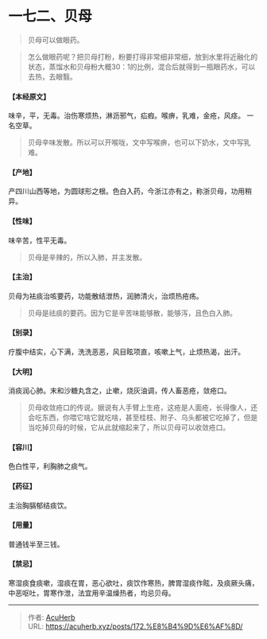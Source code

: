 # 一七二、贝母


> 贝母可以做眼药。

> 怎么做眼药呢？把贝母打粉，粉要打得非常细非常细，放到水里将近融化的状态，蒸馏水和贝母粉大概30：1的比例，混合后就得到一瓶眼药水，可以去热，去眼翳。

#### 【本经原文】
味辛，平，无毒。治伤寒烦热，淋沥邪气，疝瘕。喉痹，乳难，金疮，风痉。
一名空草。

> 贝母辛味发散。所以可以开喉咙，文中写喉痹，也可以下奶水，文中写乳难。

#### 【产地】
产四川山西等地，为圆球形之根。色白入药，今浙江亦有之，称浙贝母，功用稍异。
#### 【性味】
味辛苦，性平无毒。

> 贝母是辛辣的，所以入肺，并主发散。

#### 【主治】
贝母为袪痰治咳要药，功能散结泄热，润肺清火，治烦热疮疡。

> 贝母是祛痰的要药。因为它是辛苦味能够散，能够泻，且色白入肺。

#### 【别录】
疗腹中结实，心下满，洗洗恶恶，风目眩项直，咳嗽上气，止烦热渴，出汗。
#### 【大明】
消痰润心肺。末和沙糖丸含之，止嗽，烧灰油调，传人畜恶疮，敛疮口。

> 贝母收敛疮口的传说。据说有人手臂上生疮，这疮是人面疮，长得像人，还会吃东西，你喂它啥它就吃啥，甚至桂枝、附子、乌头都被它吃掉了，但是当吃掉贝母的时候，它从此就缩起来了，所以贝母可以收敛疮口。

#### 【容川】
色白性平，利胸肺之痰气。
#### 【药征】
主治胸膈郁结痰饮。
#### 【用量】
普通钱半至三钱。
#### 【禁忌】
寒湿痰食痰嗽，湿痰在胃，恶心欲吐，痰饮作寒热，脾胃湿痰作眩，及痰厥头痛，中恶呕吐，胃寒作泄，法宜用辛温燥热者，均忌贝母。

---

> 作者: [AcuHerb](https://acuherb.xyz)  
> URL: https://acuherb.xyz/posts/172.%E8%B4%9D%E6%AF%8D/  

